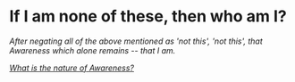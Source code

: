 # If I am none of these, then who am I?

_After negating all of the above mentioned as 'not this', 'not this', that Awareness which alone remains -- that I am._

[_What is the nature of Awareness?_](Question3.md)



